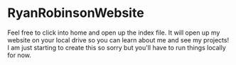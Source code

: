 ﻿# RyanRobinsonWebsite
Feel free to click into home and open up the index file.
It will open up my website on your local drive so you can learn about me and see my projects!
I am just starting to create this so sorry but you'll have to run things locally for now.
